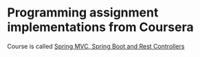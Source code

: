 # Programming assignment implementations from Coursera

Course is called [Spring MVC, Spring Boot and Rest Controllers](https://www.coursera.org/learn/spring-mvc-rest-controller/home/welcome) 
